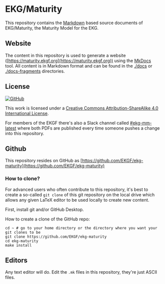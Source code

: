 # EKG/Maturity

This repository contains the [Markdown](https://en.wikipedia.org/wiki/Markdown)
based source documents of EKG/Maturity, the Maturity Model for the EKG.

## Website

The content in this repository is used to generate a website ([https://maturity.ekgf.org](https://maturity.ekgf.org))
using the [MkDocs](https://squidfunk.github.io/mkdocs-material/) tool.
All content is in Markdown format and can be found in the [./docs](./docs) 
or [./docs-fragments](./docs-fragments) directories.

## License

[![GitHub](https://img.shields.io/github/license/ekgf/ekg-maturity?style=for-the-badge)](http://creativecommons.org/licenses/by-sa/4.0/)

This work is licensed under a
[Creative Commons Attribution-ShareAlike 4.0 International License](http://creativecommons.org/licenses/by-sa/4.0/).

For members of the EKGF there's also a Slack channel called
[#ekg-mm-latest](https://ekgf.slack.com/archives/C01TEL6GWEN)
where both PDFs are published every time someone pushes
a change into this repository.

## Github

This repository resides on GitHub as [https://github.com/EKGF/ekg-maturity](https://github.com/EKGF/ekg-maturity)

### How to clone?

For advanced users who often contribute to this repository, it's best to
create a so-called `git clone` of this git repository on the local drive which
allows any given LaTeX editor to be used locally to create new content.

First, install git and/or GitHub Desktop.

How to create a clone of the GitHub repo:

```shell
cd ~ # go to your home directory or the directory where you want your git clones to be
git clone https://github.com/EKGF/ekg-maturity
cd ekg-maturity
make install
```

## Editors

Any text editor will do. Edit the `.mk` files in this repository, they're just ASCII files.


